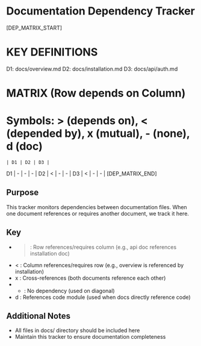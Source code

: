 # Documentation Dependency Tracker

[DEP_MATRIX_START]
# KEY DEFINITIONS
D1: docs/overview.md
D2: docs/installation.md
D3: docs/api/auth.md

# MATRIX (Row depends on Column)
# Symbols: > (depends on), < (depended by), x (mutual), - (none), d (doc)
    | D1 | D2 | D3 |
D1  | -  | -  | -  |
D2  | <  | -  | -  |
D3  | <  | -  | -  |
[DEP_MATRIX_END]

## Purpose
This tracker monitors dependencies between documentation files. When one document references or requires another document, we track it here.

## Key
- > : Row references/requires column (e.g., api doc references installation doc)
- < : Column references/requires row (e.g., overview is referenced by installation)
- x : Cross-references (both documents reference each other)
- - : No dependency (used on diagonal)
- d : References code module (used when docs directly reference code)

## Additional Notes
- All files in docs/ directory should be included here
- Maintain this tracker to ensure documentation completeness